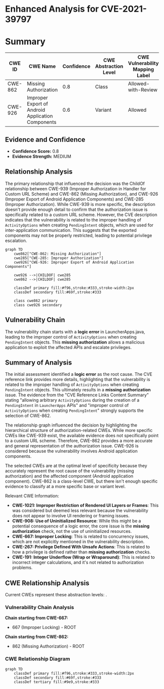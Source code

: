 # Enhanced Analysis for CVE-2021-39797

# Summary
| CWE ID | CWE Name | Confidence | CWE Abstraction Level | CWE Vulnerability Mapping Label | CWE-Vulnerability Mapping Notes |
|---|---|---|---|---|---|
| CWE-862 | Missing Authorization | 0.8 | Class | Allowed-with-Review | Primary CWE |
| CWE-926 | Improper Export of Android Application Components | 0.6 | Variant | Allowed | Secondary Candidate |

## Evidence and Confidence

*   **Confidence Score:** 0.8
*   **Evidence Strength:** MEDIUM

## Relationship Analysis
The primary relationship that influenced the decision was the ChildOf relationship between CWE-939 (Improper Authorization in Handler for Custom URL Scheme) and CWE-862 (Missing Authorization), and CWE-926 (Improper Export of Android Application Components) and CWE-285 (Improper Authorization). While CWE-939 is more specific, the description doesn't provide enough detail to confirm that the authorization issue is specifically related to a custom URL scheme. However, the CVE description indicates that the vulnerability is related to the improper handling of `ActivityOptions` when creating `PendingIntent` objects, which are used for inter-application communication. This suggests that the exported components may not be properly restricted, leading to potential privilege escalation.

```mermaid
graph TD
    cwe862["CWE-862: Missing Authorization"]
    cwe285["CWE-285: Improper Authorization"]
    cwe926["CWE-926: Improper Export of Android Application Components"]
    
    cwe926 -->|CHILDOF| cwe285
    cwe862 -->|CHILDOF| cwe285
    
    classDef primary fill:#f96,stroke:#333,stroke-width:2px
    classDef secondary fill:#69f,stroke:#333
    
    class cwe862 primary
    class cwe926 secondary
```

## Vulnerability Chain
The vulnerability chain starts with a **logic error** in LauncherApps.java, leading to the improper control of `ActivityOptions` when creating `PendingIntent` objects. This **missing authorization** allows a malicious application to exploit the affected APIs and escalate privileges.

## Summary of Analysis
The initial assessment identified a **logic error** as the root cause. The CVE reference link provides more details, highlighting that the vulnerability is related to the improper handling of `ActivityOptions` when creating `PendingIntent` objects. This ultimately results in a **missing authorization** issue. The evidence from the "CVE Reference Links Content Summary" stating "allowing arbitrary `ActivityOptions` during the creation of a `PendingIntent` in `LauncherApps` APIs" and "improper control of `ActivityOptions` when creating `PendingIntent`" strongly supports the selection of CWE-862.

The relationship graph influenced the decision by highlighting the hierarchical structure of authorization-related CWEs. While more specific CWEs like CWE-939 exist, the available evidence does not specifically point to a custom URL scheme. Therefore, CWE-862 provides a more accurate and general representation of the authorization issue. CWE-926 is considered because the vulnerability involves Android application components.

The selected CWEs are at the optimal level of specificity because they accurately represent the root cause of the vulnerability (missing authorization) and the affected component (Android application component). CWE-862 is a class-level CWE, but there isn't enough specific evidence to classify at a more specific base or variant level.

Relevant CWE Information:

*   **CWE-1021: Improper Restriction of Rendered UI Layers or Frames**: This was considered but deemed less relevant because the vulnerability does not appear to involve UI rendering or framing issues.
*   **CWE-908: Use of Uninitialized Resource**: While this might be a potential consequence of a logic error, the core issue is the **missing authorization** check, not the use of uninitialized resources.
*   **CWE-667: Improper Locking**: This is related to concurrency issues, which are not explicitly mentioned in the vulnerability description.
*   **CWE-267: Privilege Defined With Unsafe Actions**: This is related to how a privilege is defined rather than **missing authorization** checks.
*   **CWE-191: Integer Underflow (Wrap or Wraparound)**: This is related to incorrect integer calculations, and it's not related to authorization problems.


## CWE Relationship Analysis

Current CWEs represent these abstraction levels: .


### Vulnerability Chain Analysis

**Chain starting from CWE-667:**
- 667 (Improper Locking) - ROOT


**Chain starting from CWE-862:**
- 862 (Missing Authorization) - ROOT



### CWE Relationship Diagram

```mermaid
graph TD
    classDef primary fill:#f96,stroke:#333,stroke-width:2px
    classDef secondary fill:#69f,stroke:#333
    classDef tertiary fill:#9e9,stroke:#333
```